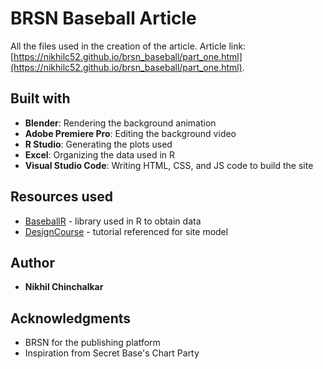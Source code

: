 # BRSN Baseball Article

All the files used in the creation of the article. Article link: [https://nikhilc52.github.io/brsn_baseball/part_one.html](https://nikhilc52.github.io/brsn_baseball/part_one.html).

## Built with

* **Blender**: Rendering the background animation
* **Adobe Premiere Pro**: Editing the background video
* **R Studio**: Generating the plots used
* **Excel**: Organizing the data used in R
* **Visual Studio Code**: Writing HTML, CSS, and JS code to build the site

## Resources used

* [BaseballR](https://billpetti.github.io/baseballr/reference/ncaa.html) - library used in R to obtain data
* [DesignCourse](https://www.youtube.com/watch?v=HiegEfkenXA) - tutorial referenced for site model

## Author

* **Nikhil Chinchalkar**

## Acknowledgments

* BRSN for the publishing platform
* Inspiration from Secret Base's Chart Party
